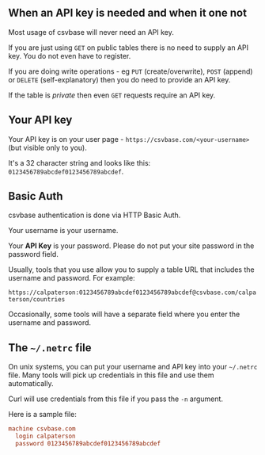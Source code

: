 <!--
title = "Do I use an API key?  How do I authenticate?"
description = "HTTP Basic Auth and .netrc"
draft = false
created = 2024-08-09
updated = 2024-08-09
category = "basics"
-->

## When an API key is needed and when it one not

Most usage of csvbase will never need an API key.

If you are just using `GET` on public tables there is no need to supply an API
key.  You do not even have to register.

If you are doing write operations - eg `PUT` (create/overwrite), `POST`
(append) or `DELETE` (self-explanatory) then you do need to provide an API key.

If the table is *private* then even `GET` requests require an API key.

## Your API key

Your API key is on your user page - `https://csvbase.com/<your-username>` (but visible only to you).

It's a 32 character string and looks like this: `0123456789abcdef0123456789abcdef`.

## Basic Auth

csvbase authentication is done via HTTP Basic Auth.

Your username is your username.

Your **API Key** is your password.  Please do not put your site password in the
password field.

Usually, tools that you use allow you to supply a table URL that includes the
username and password.  For example:

`https://calpaterson:0123456789abcdef0123456789abcdef@csvbase.com/calpaterson/countries`

Occasionally, some tools will have a separate field where you enter the
username and password.

## The `~/.netrc` file

On unix systems, you can put your username and API key into your `~/.netrc`
file.  Many tools will pick up credentials in this file and use them
automatically.

Curl will use credentials from this file if you pass the `-n` argument.

Here is a sample file:

```ini
machine csvbase.com
  login calpaterson
  password 0123456789abcdef0123456789abcdef
```
